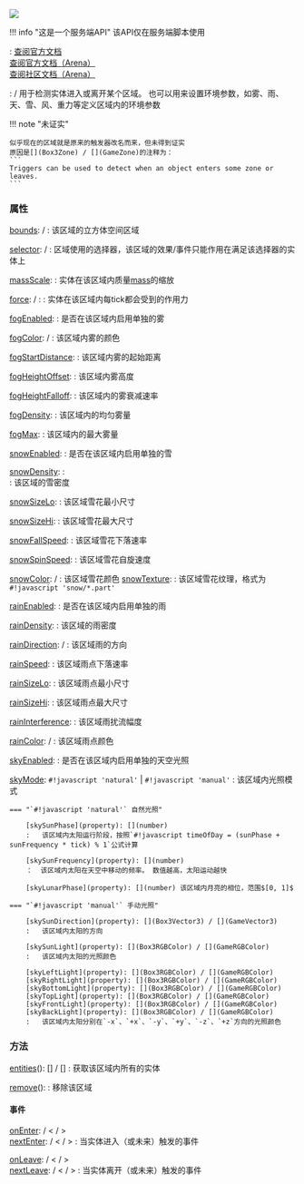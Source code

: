 <a href="https://github.com/qndm"><img src="https://img.shields.io/badge/%E8%B4%A1%E7%8C%AE%E8%80%85-qndm-blue"></img></a>

!!! info "这是一个服务端API"
    该API仅在服务端脚本使用

:   [查阅官方文档](https://box3.yuque.com/org-wiki-box3-ev7rl4/guide/uvxcoaf8ywsh3t78)  
    [查阅官方文档（Arena）](https://box3.yuque.com/staff-khn556/wupvz3/puh5iyu2e8s1lar8)  
    [查阅社区文档（Arena）](https://www.yuque.com/box3lab/api/zqv1iks07wvzbs0m)

:   [](Box3Zone) / [](GameZone)用于检测实体进入或离开某个区域。 也可以用来设置环境参数，如雾、雨、天、雪、风、重力等定义区域内的环境参数

!!! note "未证实"

    似乎现在的区域就是原来的触发器改名而来，但未得到证实  
    原因是[](Box3Zone) / [](GameZone)的注释为：
    ```
    Triggers can be used to detect when an object enters some zone or leaves.
    ```

### 属性
[bounds](property): [](Box3Bounds3) / [](GameBounds3)
:   该区域的立方体空间区域

[selector](property): [](Box3SelectorString) / [](GameSelectorString)
:   区域使用的选择器，该区域的效果/事件只能作用在满足该选择器的实体上

[massScale](property): [](number)
:   实体在该区域内质量[mass](property)的缩放

[force](property): [](Box3Vector3) / [](GameVector3):
:   实体在该区域内每tick都会受到的作用力

[fogEnabled](property): [](boolean)
:   是否在该区域内启用单独的雾

[fogColor](property): [](Box3RGBColor) / [](GameRGBColor)
:   该区域内雾的颜色

[fogStartDistance](property): [](number)
:   该区域内雾的起始距离

[fogHeightOffset](property): [](number)
:   该区域内雾高度

[fogHeightFalloff](property): [](number)
:   该区域内的雾衰减速率

[fogDensity](property): [](number)
:   该区域内的均匀雾量

[fogMax](property): [](number)
:   该区域内的最大雾量

[snowEnabled](property): [](boolean)
:   是否在该区域内启用单独的雪

[snowDensity](property): [](number):  
:   该区域的雪密度

[snowSizeLo](property): [](number)
:   该区域雪花最小尺寸

[snowSizeHi](property): [](number)
:   该区域雪花最大尺寸

[snowFallSpeed](property): [](number)
:   该区域雪花下落速率

[snowSpinSpeed](property): [](number)
:   该区域雪花自旋速度

[snowColor](property): [](Box3RGBAColor) / [](GameRGBAColor)
:   该区域雪花颜色
[snowTexture](property): [](string)
:   该区域雪花纹理，格式为`#!javascript 'snow/*.part'`

[rainEnabled](property): [](boolean)
:   是否在该区域内启用单独的雨

[rainDensity](property): [](number)
:   该区域的雨密度

[rainDirection](property): [](Box3Vector3) / [](GameVector3)
:   该区域雨的方向

[rainSpeed](property): [](number)
:   该区域雨点下落速率

[rainSizeLo](property): [](number)
:   该区域雨点最小尺寸

[rainSizeHi](property): [](number)
:   该区域雨点最大尺寸

[rainInterference](property): [](number)
:   该区域雨扰流幅度

[rainColor](property): [](Box3RGBAColor) / [](GameRGBAColor)
:   该区域雨点颜色

[skyEnabled](property): [](boolean)
:   是否在该区域内启用单独的天空光照

[skyMode](property): `#!javascript 'natural'` | `#!javascript 'manual'`
:   该区域内光照模式

    === "`#!javascript 'natural'` 自然光照"

        [skySunPhase](property): [](number)
        :   该区域内太阳运行阶段，按照`#!javascript timeOfDay = (sunPhase + sunFrequency * tick) % 1`公式计算

        [skySunFrequency](property): [](number)
        ：  该区域内太阳在天空中移动的频率。 数值越高，太阳运动越快  

        [skyLunarPhase](property): [](number) 该区域内月亮的相位，范围$[0, 1]$

    === "`#!javascript 'manual'` 手动光照"

        [skySunDirection](property): [](Box3Vector3) / [](GameVector3)
        :   该区域内太阳的方向

        [skySunLight](property): [](Box3RGBColor) / [](GameRGBColor)
        :   该区域内太阳的光照颜色

        [skyLeftLight](property): [](Box3RGBColor) / [](GameRGBColor)  
        [skyRightLight](property): [](Box3RGBColor) / [](GameRGBColor)  
        [skyBottomLight](property): [](Box3RGBColor) / [](GameRGBColor)  
        [skyTopLight](property): [](Box3RGBColor) / [](GameRGBColor)  
        [skyFrontLight](property): [](Box3RGBColor) / [](GameRGBColor)  
        [skyBackLight](property): [](Box3RGBColor) / [](GameRGBColor)
        :   该区域内太阳分别在`-x`、`+x`、`-y`、`+y`、`-z`、`+z`方向的光照颜色  

### 方法
[entities](method)(): [](Box3Entity)[] / [](GameEntity)[]
:   获取该区域内所有的实体

[remove](method)(): [](void)
:   移除该区域

#### 事件
[onEnter](method): [](Box3EventChannel) / [](GameEventChannel)<[](Box3TriggerEvent) / [](GameTriggerEvent)>  
[nextEnter](method): [](Box3EventFuture) / [](GameEventFuture)<[](Box3TriggerEvent) / [](GameTriggerEvent)>
:   当实体进入（或未来）触发的事件

[onLeave](method): [](Box3EventChannel) / [](GameEventChannel)<[](Box3TriggerEvent) / [](GameTriggerEvent)>  
[nextLeave](method): [](Box3EventFuture) / [](GameEventFuture)<[](Box3TriggerEvent) / [](GameTriggerEvent)>
:   当实体离开（或未来）触发的事件